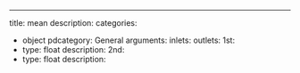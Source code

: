 ---
title: mean
description:
categories:
 - object
pdcategory: General
arguments:
inlets:
outlets:
  1st:
  - type: float
    description:
  2nd:
  - type: float
    description:
